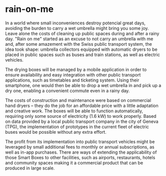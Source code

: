 # rain-on-me
In a world where small inconveniences destroy potencial great days, avoiding the burden to carry a wet umbrella might bring you some joy. Leave alone the costs of cleaning up public spaces during and after a rainy day. "Rain on me" started as an excuse to not carry an umbrella with me and, after some amazement with the Swiss public transport system, the idea took shape: umbrella collectors equipped with automatic dryers to be placed in public spaces such as buses and train stations, as well as electric vehicles.

The drying boxes will be managed by a mobile application in order to ensure availability and easy integration with other public transport applications, such as timetables and ticketing system. Using their smartphone, one would then be able to drop a wet umbrella in and pick up a dry one, enabling a convenient commute even in a rainy day.

The costs of construction and maintenance were based on commercial hand dryers – they do the job for an affordable price with a little adaptation and creative work. The boxes will be able to function automatically, requiring only some source of electricity (1.6 kW) to work properly. Based on data provided by a local public transport company in the city of Geneva (TPG), the implementation of prototypes in the current fleet of electric buses would be possible without any extra effort.

The profit from its implementation into public transport vehicles might be leveraged by small additional fees to monthly or annual subscriptions, as well as in-app purchases. There are ways of extending the applicability of those Smart Boxes to other facilities, such as airports, restaurants, hotels and community spaces making it a commercial product that can be produced in large scale.
